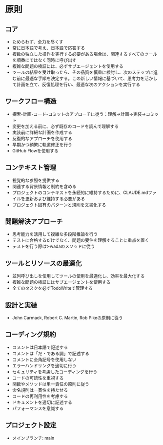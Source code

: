 # 原則

## コア

- ためらわず、全力を尽くす
- 常に日本語で考え、日本語で応答する
- 複数の独立した操作を実行する必要がある場合は、関連するすべてのツールを順番にではなく同時に呼び出す
- 複雑な問題の検証には、必ずサブエージェントを使用する
- ツールの結果を受け取ったら、その品質を慎重に検討し、次のステップに進む前に最適な手順を決定する。この新しい情報に基づいて、思考力を活かして計画を立て、反復処理を行い、最適な次のアクションを実行する

## ワークフロー構造

- 探索-計画-コード-コミットのアプローチに従う：理解→計画→実装→コミット
- 変更を加える前に、必ず既存のコードを読んで理解する
- 実装前に詳細な計画を作成する
- 反復的なアプローチを使用する
- 早期かつ頻繁に軌道修正を行う
- GitHub Flowを使用する

## コンテキスト管理

- 視覚的な参照を提供する
- 関連する背景情報と制約を含める
- プロジェクトのコンテキストを永続的に維持するために、CLAUDE.mdファイルを更新および維持する必要がある
- プロジェクト固有のパターンと規則を文書化する

## 問題解決アプローチ

- 思考能力を活用して複雑な多段階推論を行う
- テストに合格するだけでなく、問題の要件を理解することに重点を置く
- テストを行う際はt-wadaのメソッドに従う

## ツールとリソースの最適化

- 並列呼び出しを使用してツールの使用を最適化し、効率を最大化する
- 複雑な問題の検証にはサブエージェントを使用する
- 全てのタスクを必ずTodoWriteで管理する

## 設計と実装

- John Carmack, Robert C. Martin, Rob Pikeの原則に従う

## コーディング規約

- コメントは日本語で記述する
- コメントは「だ・である調」で記述する
- コメントに全角記号を使用しない
- エラーハンドリングを適切に行う
- セキュリティを考慮したコーディングを行う
- コードの可読性を重視する
- 関数やメソッドは単一責任の原則に従う
- 命名規則は一貫性を持たせる
- コードの再利用性を考慮する
- ドキュメントを適切に記述する
- パフォーマンスを意識する

## プロジェクト設定

- メインブランチ: main
